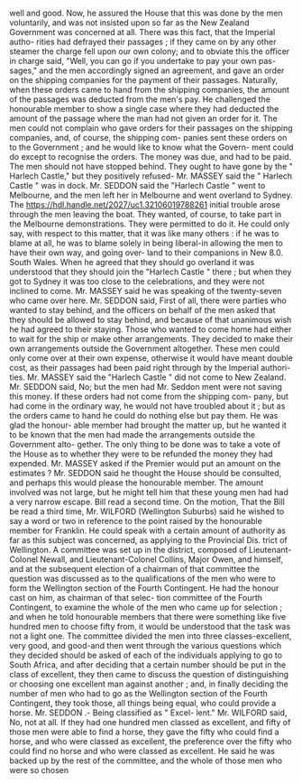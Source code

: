 well and good. Now, he assured the House that this was done by the men voluntarily, and was not insisted upon so far as the New Zealand Government was concerned at all. There was this fact, that the Imperial autho- rities had defrayed their passages ; if they came on by any other steamer the charge fell upon our own colony; and to obviate this the officer in charge said, "Well, you can go if you undertake to pay your own pas- sages," and the men accordingly signed an agreement, and gave an order on the shipping companies for the payment of their passages. Naturally, when these orders came to hand from the shipping companies, the amount of the passages was deducted from the men's pay. He challenged the honourable member to show a single case where they had deducted the amount of the passage where the man had not given an order for it. The men could not complain who gave orders for their passages on the shipping companies, and, of course, the shipping com- panies sent these orders on to the Government ; and he would like to know what the Govern- ment could do except to recognise the orders. The money was due, and had to be paid. The men should not have stopped behind. They ought to have gone by the " Harlech Castle," but they positively refused- Mr. MASSEY said the " Harlech Castle " was in dock. Mr. SEDDON said the "Harlech Castle " went to Melbourne, and the men left her in Melbourne and went overland to Sydney. The https://hdl.handle.net/2027/uc1.32106019788261 initial trouble arose through the men leaving the boat. They wanted, of course, to take part in the Melbourne demonstrations. They were permitted to do it. He could only say, with respect to this matter, that it was like many others : if he was to blame at all, he was to blame solely in being liberal-in allowing the men to have their own way, and going over- land to their companions in New 8.0. South Wales. When he agreed that they should go overland it was understood that they should join the "Harlech Castle " there ; but when they got to Sydney it was too close to the celebrations, and they were not inclined to come. Mr. MASSEY said he was speaking of the twenty-seven who came over here. Mr. SEDDON said, First of all, there were parties who wanted to stay behind, and the officers on behalf of the men asked that they should be allowed to stay behind, and because of that unanimous wish he had agreed to their staying. Those who wanted to come home had either to wait for the ship or make other arrangements. They decided to make their own arrangements outside the Government altogether. These men could only come over at their own expense, otherwise it would have meant double cost, as their passages had been paid right through by the Imperial authori- ties. Mr. MASSEY said the "Harlech Castle " did not come to New Zealand. Mr. SEDDON said, No; but the men had Mr. Seddon ment were not saving this money. If these orders had not come from the shipping com- pany, but had come in the ordinary way, he would not have troubled about it ; but as the orders came to hand he could do nothing else but pay them. He was glad the honour- able member had brought the matter up, but he wanted it to be known that the men had made the arrangements outside the Government alto- gether. The only thing to be done was to take a vote of the House as to whether they were to be refunded the money they had expended. Mr. MASSEY asked if the Premier would put an amount on the estimates ? Mr. SEDDON said he thought the House should be consulted, and perhaps this would please the honourable member. The amount involved was not large, but he might tell him that these young men had had a very narrow escape. Bill read a second time. On the motion, That the Bill be read a third time, Mr. WILFORD (Wellington Suburbs) said he wished to say a word or two in reference to the point raised by the honourable member for Franklin. He could speak with a certain amount of authority as far as this subject was concerned, as applying to the Provincial Dis. trict of Wellington. A committee was set up in the district, composed of Lieutenant-Colonel Newall, and Lieutenant-Colonel Collins, Major Owen, and himself, and at the subsequent election of a chairman of that committee the question was discussed as to the qualifications of the men who were to form the Wellington section of the Fourth Contingent. He had the honour cast on him, as chairman of that selec- tion committee of the Fourth Contingent, to examine the whole of the men who came up for selection ; and when he told honourable members that there were something like five hundred men to choose fifty from, it would be understood that the task was not a light one. The committee divided the men into three classes-excellent, very good, and good-and then went through the various questions which they decided should be asked of each of the individuals applying to go to South Africa, and after deciding that a certain number should be put in the class of excellent, they then came to discuss the question of distinguishing or choosing one excellent man against another ; and, in finally deciding the number of men who had to go as the Wellington section of the Fourth Contingent, they took those, all things being equal, who could provide a horse. Mr. SEDDON .- Being classified as " Excel- lent." Mr. WILFORD said, No, not at all. If they had one hundred men classed as excellent, and fifty of those men were able to find a horse, they gave the fifty who could find a horse, and who were classed as excellent, the preference over the fifty who could find no horse and who were classed as excellent. He said he was backed up by the rest of the committee, and the whole of those men who were so chosen 